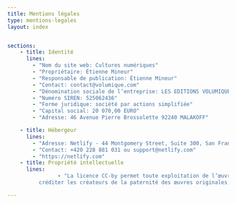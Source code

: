 ```yaml
---
title: Mentions légales
type: mentions-legales
layout: index


sections:
    - title: Identité
      lines:
        - "Nom du site web: Cultures numériques"
        - "Propriétaire: Étienne Mineur"
        - "Responsable de publication: Étienne Mineur"
        - "Contact: contact@volumique.com"
        - "Dénomination sociale de l’entreprise: LES EDITIONS VOLUMIQUES"
        - "Numéro SIREN: 525062436"
        - "Forme juridique: société par actions simplifiée"
        - "Capital social: 20 070,00 EURO"
        - "Adresse: 46 Avenue Pierre Brossolette 92240 MALAKOFF"

    - title: Hébergeur
      lines:
        - "Adresse: Netlify - 44 Montgomery Street, Suite 300, San Francisco, CALIFORNIE 94104"
        - "Contact: +420 228 881 031 ou support@netlify.com"
        - "https://netlify.com"
    - title: Propriété intellectuelle
      lines:
                - "La licence CC-by permet toute exploitation de l’œuvre (partager, copier, reproduire, distribuer, communiquer, réutiliser, adapter)  La seule obligation est de
          créditer les créateurs de la paternité des œuvres originales, d’en indiquer les sources et d’indiquer si des modifications ont été effectuées aux œuvres."

---
```

